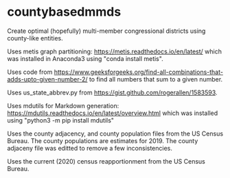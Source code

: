 # countybasedmmds
Create optimal (hopefully) multi-member congressional districts using county-like entities.

Uses metis graph partitioning: https://metis.readthedocs.io/en/latest/ which was installed in Anaconda3 using "conda install metis".

Uses code from https://www.geeksforgeeks.org/find-all-combinations-that-adds-upto-given-number-2/ to find all numbers that sum to a given number.

Uses us_state_abbrev.py from https://gist.github.com/rogerallen/1583593.

Uses mdutils for Markdown generation: https://mdutils.readthedocs.io/en/latest/overview.html which was installed using "python3 -m pip install mdutils"

Uses the county adjacency, and county population files from the US Census Bureau. The county populations are estimates for 2019. The county adjaceny file was editted to remove a few inconsistencies.

Uses the current (2020) census reapportionment from the US Census Bureau.  
